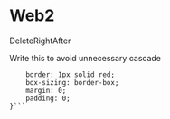# Web2
DeleteRightAfter

Write this to avoid unnecessary cascade
```* {
    border: 1px solid red;
    box-sizing: border-box;
    margin: 0;
    padding: 0;
}```